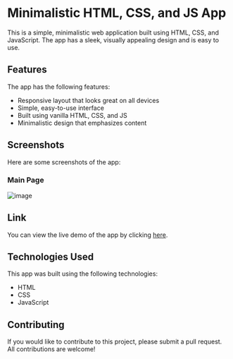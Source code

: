 # Minimalistic HTML, CSS, and JS App

This is a simple, minimalistic web application built using HTML, CSS, and JavaScript. The app has a sleek, visually appealing design and is easy to use. 

## Features

The app has the following features:

- Responsive layout that looks great on all devices
- Simple, easy-to-use interface
- Built using vanilla HTML, CSS, and JS
- Minimalistic design that emphasizes content

## Screenshots

Here are some screenshots of the app:

### Main Page

![image](https://user-images.githubusercontent.com/102748742/236441831-094d8d2b-c2d9-4a18-86e5-5473ceb5f12c.png)

## Link

You can view the live demo of the app by clicking [here](https://sohamw03.github.io/calculator/calc.html).

## Technologies Used

This app was built using the following technologies:

- HTML
- CSS
- JavaScript

## Contributing

If you would like to contribute to this project, please submit a pull request. All contributions are welcome!
